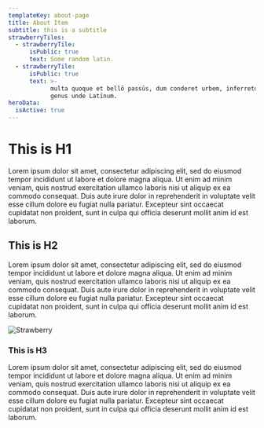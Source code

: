 ```yaml
---
templateKey: about-page
title: About Item
subtitle: this is a subtitle
strawberryTiles:
  - strawberryTile:
      isPublic: true
      text: Some random latin.
  - strawberryTile:
      isPublic: true
      text: >-
            multa quoque et bellō passūs, dum conderet urbem, inferretque deōs Latiō,
            genus unde Latīnum.
heroData:
  isActive: true
---
```

# This is H1

Lorem ipsum dolor sit amet, consectetur adipiscing elit, sed do eiusmod tempor incididunt ut labore et dolore magna aliqua. Ut enim ad minim veniam, quis nostrud exercitation ullamco laboris nisi ut aliquip ex ea commodo consequat. Duis aute irure dolor in reprehenderit in voluptate velit esse cillum dolore eu fugiat nulla pariatur. Excepteur sint occaecat cupidatat non proident, sunt in culpa qui officia deserunt mollit anim id est laborum.

## This is H2

Lorem ipsum dolor sit amet, consectetur adipiscing elit, sed do eiusmod tempor incididunt ut labore et dolore magna aliqua. Ut enim ad minim veniam, quis nostrud exercitation ullamco laboris nisi ut aliquip ex ea commodo consequat. Duis aute irure dolor in reprehenderit in voluptate velit esse cillum dolore eu fugiat nulla pariatur. Excepteur sint occaecat cupidatat non proident, sunt in culpa qui officia deserunt mollit anim id est laborum.

![Strawberry](https://res.cloudinary.com/strawberryfair/image/upload/v1578398367/Image%20Scrapbook/banner-carrying_m0ufmy.jpg)

### This is H3

Lorem ipsum dolor sit amet, consectetur adipiscing elit, sed do eiusmod tempor incididunt ut labore et dolore magna aliqua. Ut enim ad minim veniam, quis nostrud exercitation ullamco laboris nisi ut aliquip ex ea commodo consequat. Duis aute irure dolor in reprehenderit in voluptate velit esse cillum dolore eu fugiat nulla pariatur. Excepteur sint occaecat cupidatat non proident, sunt in culpa qui officia deserunt mollit anim id est laborum.
